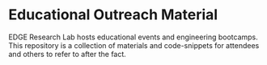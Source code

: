 Educational Outreach Material
===========

EDGE Research Lab hosts educational events and engineering bootcamps.  This repository is a collection of materials and code-snippets for attendees and others to refer to after the fact.

